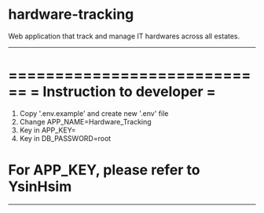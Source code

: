 # hardware-tracking
 Web application that track and manage IT hardwares across all estates.




__________________________________________________
============================
= Instruction to developer =
============================

1. Copy '.env.example' and create new '.env' file
2. Change APP_NAME=Hardware_Tracking
3. Key in APP_KEY=
4. Key in DB_PASSWORD=root

# For APP_KEY, please refer to YsinHsim
__________________________________________________